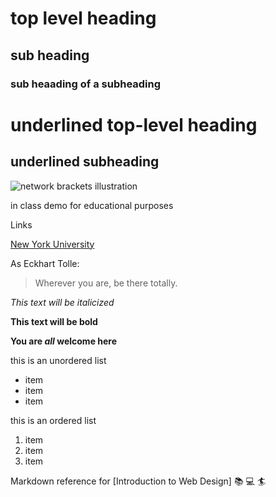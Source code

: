 # top level heading
## sub heading
### sub heaading of a subheading

underlined top-level heading
============================

underlined subheading
---------------------

![network brackets illustration](network-brackets.png)

in class demo for educational purposes

Links

[New York University](https://www.nyu.edu)

As Eckhart Tolle: 

> Wherever you are, be there totally.

*This text will be italicized*

**This text will be bold**

**You are _all_ welcome here**

this is an unordered list

- item
- item
- item

this is an ordered list

1. item
2. item
3. item

Markdown reference for [Introduction to Web Design] :books: :computer: :surfer: 